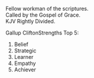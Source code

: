 Fellow workman of the scriptures.</br>
Called by the Gospel of Grace.</br>
KJV Rightly Divided.


Gallup CliftonStrengths Top 5:
1. Belief
2. Strategic
3. Learner
4. Empathy
5. Achiever 
